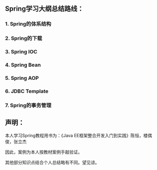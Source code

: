 ## Spring学习大纲总结路线：



### 1. Spring的体系结构

### 2. Spring的下载

### 3. Spring IOC

### 4. Spring Bean

### 5. Spring AOP

### 6. JDBC Template

### 7. Spring的事务管理



## 声明：

本人学习Spring教程用书为：《Java EE框架整合开发入门到实践》陈恒，楼偶俊，张立杰

因此，案例为本人按教材案例手敲验证。

其他部分知识点结合个人总结略有不同。望见谅。

